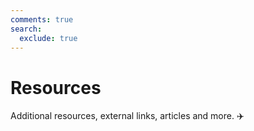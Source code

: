 ```yaml
---
comments: true
search:
  exclude: true
---
```


# Resources

Additional resources, external links, articles and more. ✈️
